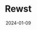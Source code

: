 ---  
layout: startup_page  
title: "Rewst"  
id: "rewst.io"  
permalink: "/rewstrewst.io01092024/"  
website: "https://rewst.io/"  
funding_round: "Series B"  
funding_amount: "$31M"  
investors: "Meritech Capital, OpenView, TDF Ventures, Florida Funders"  
about: "Rewst is a purpose-built automation platform for Managed Service Providers (MSPs) designed to address the challenges of expensive and resource-intensive generic RPA tools. It offers a vendor-agnostic approach with numerous integrations, allowing MSPs to automate end-to-end processes and improve efficiency. Rewst's platform includes pre-built automations and a visual workflow builder."  
markets: "SaaS, Automation, IT"  
hq: "Tampa, Florida, United States"  
founded_year: "2020"  
linkedin: "https://www.linkedin.com/company/rewst/"  
twitter: "https://twitter.com/Rewst_dot_io"  
instagram: ""  
facebook: ""  
crunchbase: "https://www.crunchbase.com/organization/rewst"  
pitchbook: "https://pitchbook.com/profiles/company/483656-77"  

date_display: "09-Jan-2024"  
date: "2024-01-09"

# SEO Optimization  
meta_title: "Rewst - Series B Funding ($31M)"  
meta_description: "Rewst, Rewst is a purpose-built automation platform for Managed Service Providers (MSPs) designed to address the challenges of expensive and resource-intensi..."  
meta_keywords: "Rewst, SaaS, Automation, IT, Series B funding"  
canonical_url: "https://startup.projectstartups.com/rewstrewst.io01092024/"  
---